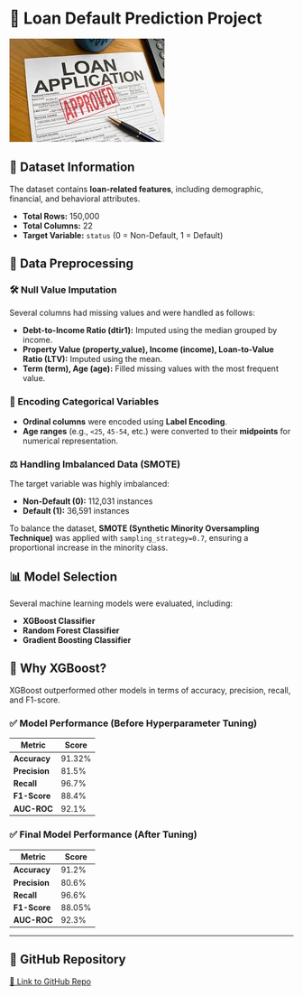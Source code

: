 # 🏦 Loan Default Prediction Project  

![Loan Default](/assets/images/la.jpg)

## 📂 Dataset Information  
The dataset contains **loan-related features**, including demographic, financial, and behavioral attributes.  

- **Total Rows:** 150,000  
- **Total Columns:** 22  
- **Target Variable:** `status` (0 = Non-Default, 1 = Default)  

## 🔧 Data Preprocessing  

### 🛠 Null Value Imputation  
Several columns had missing values and were handled as follows:  

- **Debt-to-Income Ratio (dtir1):** Imputed using the median grouped by income.  
- **Property Value (property_value), Income (income), Loan-to-Value Ratio (LTV):** Imputed using the mean.  
- **Term (term), Age (age):** Filled missing values with the most frequent value.  

### 🔢 Encoding Categorical Variables  
- **Ordinal columns** were encoded using **Label Encoding**.  
- **Age ranges** (e.g., `<25`, `45-54`, etc.) were converted to their **midpoints** for numerical representation.  

### ⚖ Handling Imbalanced Data (SMOTE)  
The target variable was highly imbalanced:  

- **Non-Default (0):** 112,031 instances  
- **Default (1):** 36,591 instances  

To balance the dataset, **SMOTE (Synthetic Minority Oversampling Technique)** was applied with `sampling_strategy=0.7`, ensuring a proportional increase in the minority class.  

## 📊 Model Selection  
Several machine learning models were evaluated, including:  

- **XGBoost Classifier**  
- **Random Forest Classifier**  
- **Gradient Boosting Classifier**  

## 🚀 Why XGBoost?  
XGBoost outperformed other models in terms of accuracy, precision, recall, and F1-score.  

### ✅ Model Performance (Before Hyperparameter Tuning)  

| **Metric**      | **Score**  |  
|----------------|----------|  
| **Accuracy**   | 91.32%   |  
| **Precision**  | 81.5%    |  
| **Recall**     | 96.7%    |  
| **F1-Score**   | 88.4%    |  
| **AUC-ROC**    | 92.1%    |  

### ✅ Final Model Performance (After Tuning)  

| **Metric**      | **Score**  |  
|----------------|----------|  
| **Accuracy**   | 91.2%    |  
| **Precision**  | 80.6%    |  
| **Recall**     | 96.6%    |  
| **F1-Score**   | 88.05%   |  
| **AUC-ROC**    | 92.3%    |  

---
## 📂 GitHub Repository  
[🔗 Link to GitHub Repo](https://github.com/tarkptel/Loan-Default)

